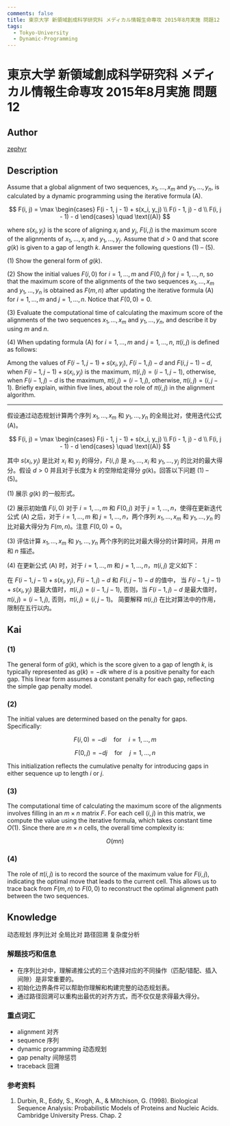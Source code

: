 ```yaml
---
comments: false
title: 東京大学 新領域創成科学研究科 メディカル情報生命専攻 2015年8月実施 問題12
tags:
  - Tokyo-University
  - Dynamic-Programming
---
```


# 東京大学 新領域創成科学研究科 メディカル情報生命専攻 2015年8月実施 問題12

## **Author**
[zephyr](https://inshi-notes.zephyr-zdz.space/)

## **Description**
Assume that a global alignment of two sequences, $x_1, \dots, x_m$ and $y_1, \dots, y_n$, is calculated by a dynamic programming using the iterative formula (A).

$$
F(i, j) = \max
\begin{cases} 
F(i - 1, j - 1) + s(x_i, y_j) \\
F(i - 1, j) - d \\
F(i, j - 1) - d
\end{cases} \quad \text{(A)}
$$

where $s(x_i, y_j)$ is the score of aligning $x_i$ and $y_j$, $F(i, j)$ is the maximum score of the alignments of $x_1, \dots, x_i$ and $y_1, \dots, y_j$. Assume that $d > 0$ and that score $g(k)$ is given to a gap of length $k$. Answer the following questions (1) – (5).

(1) Show the general form of $g(k)$.

(2) Show the initial values $F(i,0)$ for $i = 1, \dots, m$ and $F(0, j)$ for $j = 1, \dots, n$, so that the maximum score of the alignments of the two sequences $x_1, \dots, x_m$ and $y_1, \dots, y_n$ is obtained as $F(m,n)$ after updating the iterative formula (A) for $i = 1, \dots, m$ and $j = 1, \dots, n$. Notice that $F(0,0) = 0$.

(3) Evaluate the computational time of calculating the maximum score of the alignments of the two sequences $x_1, \dots, x_m$ and $y_1, \dots, y_n$, and describe it by using $m$ and $n$.

(4) When updating formula (A) for $i = 1, \dots, m$ and $j = 1, \dots, n$, $\pi(i,j)$ is defined as follows:

Among the values of $F(i - 1, j - 1) + s(x_i, y_j)$, $F(i - 1, j) - d$ and $F(i, j - 1) - d$,
when $F(i - 1, j - 1) + s(x_i, y_j)$ is the maximum, $\pi(i, j) = (i - 1, j - 1)$,
otherwise, when $F(i - 1, j) - d$ is the maximum, $\pi(i, j) = (i - 1, j)$,
otherwise, $\pi(i, j) = (i, j - 1)$.
Briefly explain, within five lines, about the role of $\pi(i, j)$ in the alignment algorithm.

---

假设通过动态规划计算两个序列 $x_1, \dots, x_m$ 和 $y_1, \dots, y_n$ 的全局比对，使用迭代公式 (A)。

$$
F(i, j) = \max
\begin{cases} 
F(i - 1, j - 1) + s(x_i, y_j) \\
F(i - 1, j) - d \\
F(i, j - 1) - d
\end{cases} \quad \text{(A)}
$$

其中 $s(x_i, y_j)$ 是比对 $x_i$ 和 $y_j$ 的得分，$F(i, j)$ 是 $x_1, \dots, x_i$ 和 $y_1, \dots, y_j$ 的比对的最大得分。假设 $d > 0$ 并且对于长度为 $k$ 的空隙给定得分 $g(k)$。回答以下问题 (1) – (5)。

(1) 展示 $g(k)$ 的一般形式。

(2) 展示初始值 $F(i,0)$ 对于 $i = 1, \dots, m$ 和 $F(0, j)$ 对于 $j = 1, \dots, n$，使得在更新迭代公式 (A) 之后，对于 $i = 1, \dots, m$ 和 $j = 1, \dots, n$，两个序列 $x_1, \dots, x_m$ 和 $y_1, \dots, y_n$ 的比对最大得分为 $F(m,n)$。注意 $F(0,0) = 0$。

(3) 评估计算 $x_1, \dots, x_m$ 和 $y_1, \dots, y_n$ 两个序列的比对最大得分的计算时间，并用 $m$ 和 $n$ 描述。

(4) 在更新公式 (A) 时，对于 $i = 1, \dots, m$ 和 $j = 1, \dots, n$，$\pi(i,j)$ 定义如下：

在 $F(i - 1, j - 1) + s(x_i, y_j)$, $F(i - 1, j) - d$ 和 $F(i, j - 1) - d$ 的值中，
当 $F(i - 1, j - 1) + s(x_i, y_j)$ 是最大值时，$\pi(i, j) = (i - 1, j - 1)$,
否则，当 $F(i - 1, j) - d$ 是最大值时，$\pi(i, j) = (i - 1, j)$,
否则，$\pi(i, j) = (i, j - 1)$。
简要解释 $\pi(i, j)$ 在比对算法中的作用，限制在五行以内。

## **Kai**
### (1)

The general form of $g(k)$, which is the score given to a gap of length $k$, is typically represented as $g(k) = -dk$ where $d$ is a positive penalty for each gap. This linear form assumes a constant penalty for each gap, reflecting the simple gap penalty model.

### (2)

The initial values are determined based on the penalty for gaps. Specifically:

$$
F(i, 0) = -di \quad \text{for} \quad i = 1, \dots, m
$$

$$
F(0, j) = -dj \quad \text{for} \quad j = 1, \dots, n
$$

This initialization reflects the cumulative penalty for introducing gaps in either sequence up to length $i$ or $j$.

### (3)

The computational time of calculating the maximum score of the alignments involves filling in an $m \times n$ matrix $F$. For each cell $(i, j)$ in this matrix, we compute the value using the iterative formula, which takes constant time $O(1)$. Since there are $m \times n$ cells, the overall time complexity is:

$$
O(mn)
$$

### (4)

The role of $\pi(i, j)$ is to record the source of the maximum value for $F(i, j)$, indicating the optimal move that leads to the current cell. This allows us to trace back from $F(m, n)$ to $F(0, 0)$ to reconstruct the optimal alignment path between the two sequences.

## **Knowledge**

动态规划 序列比对 全局比对 路径回溯 复杂度分析

### 解题技巧和信息

- 在序列比对中，理解递推公式的三个选择对应的不同操作（匹配/错配、插入间隙）是非常重要的。
- 初始化边界条件可以帮助你理解和构建完整的动态规划表。
- 通过路径回溯可以重构出最优的对齐方式，而不仅仅是求得最大得分。

### 重点词汇

- alignment 对齐
- sequence 序列
- dynamic programming 动态规划
- gap penalty 间隙惩罚
- traceback 回溯

### 参考资料

1. Durbin, R., Eddy, S., Krogh, A., & Mitchison, G. (1998). Biological Sequence Analysis: Probabilistic Models of Proteins and Nucleic Acids. Cambridge University Press. Chap. 2
